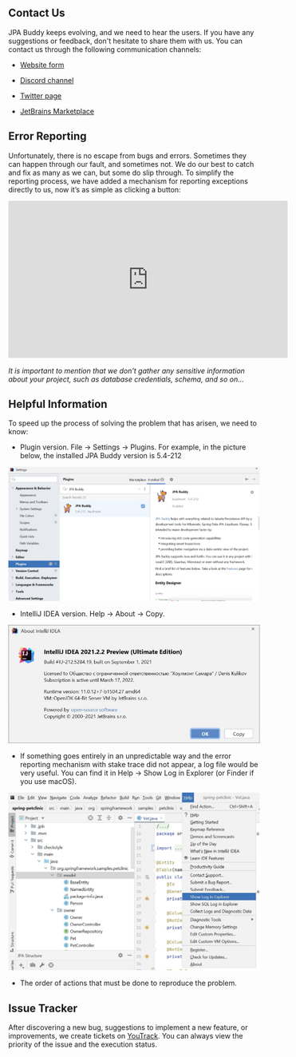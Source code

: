 ## Contact Us 

JPA Buddy keeps evolving, and we need to hear the users. If you have any suggestions or feedback, don't hesitate to share them with us. You can contact us through the following communication channels: 

- [Website form](https://www.jpa-buddy.com/contacts/) 
- [Discord channel](https://discord.com/invite/DxRDQPk9rh) 
- [Twitter page](https://twitter.com/JPABuddy) 

- [JetBrains Marketplace](https://plugins.jetbrains.com/plugin/15075-jpa-buddy/reviews) 

## Error Reporting 

Unfortunately, there is no escape from bugs and errors. Sometimes they can happen through our fault, and sometimes not. We do our best to catch and fix as many as we can, but some do slip through. To simplify the reporting process, we have added a mechanism for reporting exceptions directly to us, now it’s as simple as clicking a button: 

<div class="youtube" align="center">
<iframe width="560" height="315" src="https://www.youtube.com/embed/OkFBn4s-218" title="YouTube video player" frameborder="0" allow="accelerometer; autoplay; clipboard-write; encrypted-media; gyroscope; picture-in-picture" allowfullscreen></iframe>
</div>

*It is important to mention that we don’t gather any sensitive information about your project, such as database credentials, schema, and so on...* 

## Helpful Information 

To speed up the process of solving the problem that has arisen, we need to know: 

- Plugin version. File -> Settings -> Plugins. For example, in the picture below, the installed JPA Buddy version is 5.4-212

![settings_plugins_installed](img/settings_plugins_installed.jpeg)

- IntelliJ IDEA version. Help -> About -> Copy. 

![about_intellij_idea](img/about_intellij_idea.jpeg)

- If something goes entirely in an unpredictable way and the error reporting mechanism with stake trace did not appear, a log file would be very useful. You can find it in Help -> Show Log in Explorer (or Finder if you use macOS). 

![help_show_log](img/help_show_log.jpeg)

- The order of actions that must be done to reproduce the problem. 

## Issue Tracker 

After discovering a new bug, suggestions to implement a new feature, or improvements, we create tickets on [YouTrack](https://issues.jpa-buddy.com/issues/JPAB). You can always view the priority of the issue and the execution status. 

